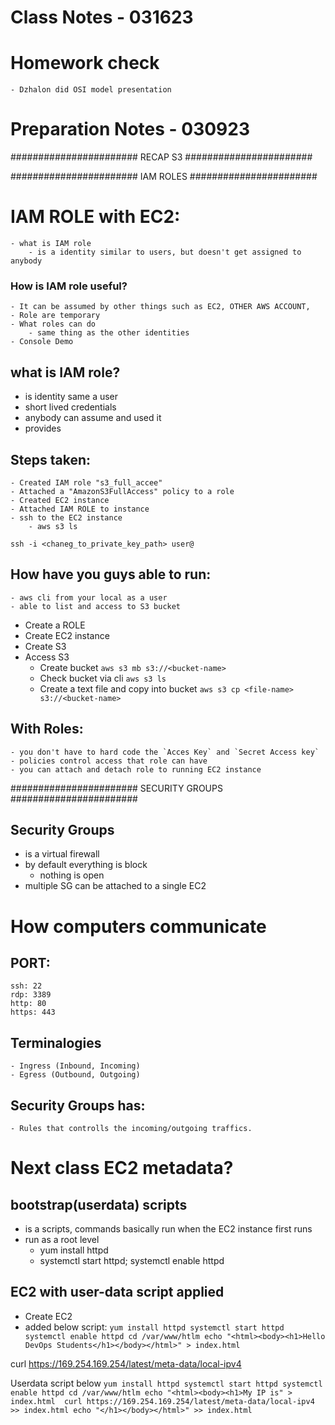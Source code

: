 # Class Notes - 031623

# Homework check
    - Dzhalon did OSI model presentation

# Preparation Notes - 030923
####################### RECAP S3 #######################


####################### IAM ROLES ####################### 
# IAM ROLE with EC2:
    - what is IAM role
        - is a identity similar to users, but doesn't get assigned to anybody
 ### How is IAM role useful?
    - It can be assumed by other things such as EC2, OTHER AWS ACCOUNT, 
    - Role are temporary
    - What roles can do
        - same thing as the other identities
    - Console Demo

## what is IAM role?
- is identity same a user 
- short lived credentials
- anybody can assume and used it
- provides 

## Steps taken:
    - Created IAM role "s3_full_accee"
    - Attached a "AmazonS3FullAccess" policy to a role
    - Created EC2 instance
    - Attached IAM ROLE to instance 
    - ssh to the EC2 instance
        - aws s3 ls 

    ssh -i <chaneg_to_private_key_path> user@


## How have you guys able to run:
    - aws cli from your local as a user 
    - able to list and access to S3 bucket 

- Create a ROLE
- Create EC2 instance
- Create S3
- Access S3
    - Create bucket 
        `aws s3 mb s3://<bucket-name>`
    - Check bucket via cli
        `aws s3 ls`
    - Create a text file and copy into bucket
        `aws s3 cp <file-name> s3://<bucket-name>`

## With Roles:
    - you don't have to hard code the `Acces Key` and `Secret Access key`
    - policies control access that role can have
    - you can attach and detach role to running EC2 instance


####################### SECURITY GROUPS ####################### 

## Security Groups
- is a virtual firewall
- by default everything is block
    - nothing is open
- multiple SG can be attached to a single EC2

# How computers communicate
## PORT:
    ssh: 22
    rdp: 3389
    http: 80
    https: 443 

## Terminalogies
    - Ingress (Inbound, Incoming)
    - Egress (Outbound, Outgoing)

## Security Groups has:
    - Rules that controlls the incoming/outgoing traffics.


# Next class EC2 metadata?
## bootstrap(userdata) scripts
- is a scripts, commands basically run when the EC2 instance first runs
- run as a root level
    - yum install httpd
    - systemctl start httpd; systemctl enable httpd

## EC2 with user-data script applied
- Create EC2
- added below script:
    `yum install httpd
    systemctl start httpd
    systemctl enable httpd
    cd /var/www/htlm
    echo "<html><body><h1>Hello DevOps Students</h1></body></html>" > index.html 
    `


curl https://169.254.169.254/latest/meta-data/local-ipv4

Userdata script below
`
    yum install httpd
    systemctl start httpd
    systemctl enable httpd
    cd /var/www/htlm
    echo "<html><body><h1>My IP is" > index.html 
    curl https://169.254.169.254/latest/meta-data/local-ipv4 >> index.html
    echo "</h1></body></html>" >> index.html
`